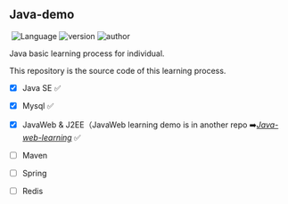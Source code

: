## Java-demo   
​			![Language](https://img.shields.io/badge/language-Java-green) ![version](https://img.shields.io/badge/version-jdk12.0.1-9cf) ![author](https://img.shields.io/badge/author-Garen~-blueviolet)

Java basic learning process for individual.

This repository is the source code of this learning process.

- [x] Java SE  :white_check_mark:
- [x] Mysql  :white_check_mark:
- [x] JavaWeb & J2EE（JavaWeb learning demo is in another repo :arrow_right:*[Java-web-learning](https://github.com/Garen2994/Java-web-learning)*  :white_check_mark:
- [ ] Maven
- [ ] Spring
- [ ] Redis

